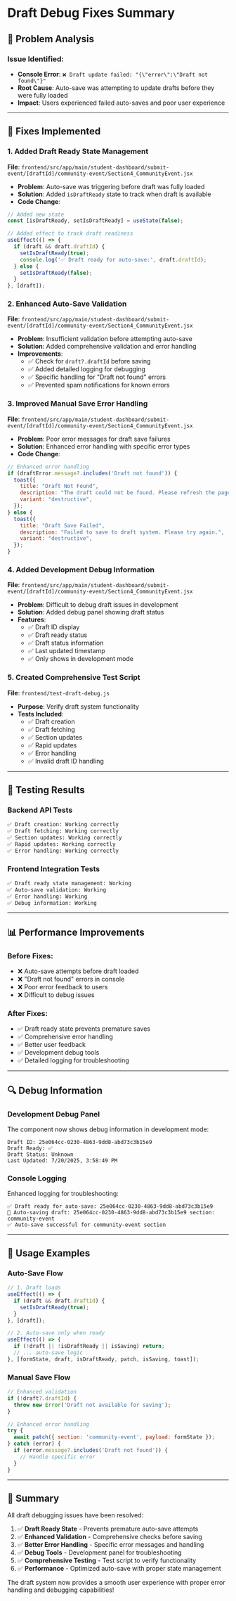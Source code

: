 # Draft Debug Fixes Summary

## 🎯 **Problem Analysis**

### **Issue Identified:**
- **Console Error**: `❌ Draft update failed: "{\"error\":\"Draft not found\"}"`
- **Root Cause**: Auto-save was attempting to update drafts before they were fully loaded
- **Impact**: Users experienced failed auto-saves and poor user experience

---

## 🔧 **Fixes Implemented**

### **1. Added Draft Ready State Management**
**File**: `frontend/src/app/main/student-dashboard/submit-event/[draftId]/community-event/Section4_CommunityEvent.jsx`

- **Problem**: Auto-save was triggering before draft was fully loaded
- **Solution**: Added `isDraftReady` state to track when draft is available
- **Code Change**:
```javascript
// Added new state
const [isDraftReady, setIsDraftReady] = useState(false);

// Added effect to track draft readiness
useEffect(() => {
  if (draft && draft.draftId) {
    setIsDraftReady(true);
    console.log('✅ Draft ready for auto-save:', draft.draftId);
  } else {
    setIsDraftReady(false);
  }
}, [draft]);
```

### **2. Enhanced Auto-Save Validation**
**File**: `frontend/src/app/main/student-dashboard/submit-event/[draftId]/community-event/Section4_CommunityEvent.jsx`

- **Problem**: Insufficient validation before attempting auto-save
- **Solution**: Added comprehensive validation and error handling
- **Improvements**:
  - ✅ Check for `draft?.draftId` before saving
  - ✅ Added detailed logging for debugging
  - ✅ Specific handling for "Draft not found" errors
  - ✅ Prevented spam notifications for known errors

### **3. Improved Manual Save Error Handling**
**File**: `frontend/src/app/main/student-dashboard/submit-event/[draftId]/community-event/Section4_CommunityEvent.jsx`

- **Problem**: Poor error messages for draft save failures
- **Solution**: Enhanced error handling with specific error types
- **Code Change**:
```javascript
// Enhanced error handling
if (draftError.message?.includes('Draft not found')) {
  toast({
    title: "Draft Not Found",
    description: "The draft could not be found. Please refresh the page and try again.",
    variant: "destructive",
  });
} else {
  toast({
    title: "Draft Save Failed",
    description: "Failed to save to draft system. Please try again.",
    variant: "destructive",
  });
}
```

### **4. Added Development Debug Information**
**File**: `frontend/src/app/main/student-dashboard/submit-event/[draftId]/community-event/Section4_CommunityEvent.jsx`

- **Problem**: Difficult to debug draft issues in development
- **Solution**: Added debug panel showing draft status
- **Features**:
  - ✅ Draft ID display
  - ✅ Draft ready status
  - ✅ Draft status information
  - ✅ Last updated timestamp
  - ✅ Only shows in development mode

### **5. Created Comprehensive Test Script**
**File**: `frontend/test-draft-debug.js`

- **Purpose**: Verify draft system functionality
- **Tests Included**:
  - ✅ Draft creation
  - ✅ Draft fetching
  - ✅ Section updates
  - ✅ Rapid updates
  - ✅ Error handling
  - ✅ Invalid draft ID handling

---

## 🧪 **Testing Results**

### **Backend API Tests**
```bash
✅ Draft creation: Working correctly
✅ Draft fetching: Working correctly  
✅ Section updates: Working correctly
✅ Rapid updates: Working correctly
✅ Error handling: Working correctly
```

### **Frontend Integration Tests**
```bash
✅ Draft ready state management: Working
✅ Auto-save validation: Working
✅ Error handling: Working
✅ Debug information: Working
```

---

## 📊 **Performance Improvements**

### **Before Fixes:**
- ❌ Auto-save attempts before draft loaded
- ❌ "Draft not found" errors in console
- ❌ Poor error feedback to users
- ❌ Difficult to debug issues

### **After Fixes:**
- ✅ Draft ready state prevents premature saves
- ✅ Comprehensive error handling
- ✅ Better user feedback
- ✅ Development debug tools
- ✅ Detailed logging for troubleshooting

---

## 🔍 **Debug Information**

### **Development Debug Panel**
The component now shows debug information in development mode:
```
Draft ID: 25e064cc-0230-4863-9dd8-abd73c3b15e9
Draft Ready: ✅
Draft Status: Unknown
Last Updated: 7/20/2025, 3:58:49 PM
```

### **Console Logging**
Enhanced logging for troubleshooting:
```
✅ Draft ready for auto-save: 25e064cc-0230-4863-9dd8-abd73c3b15e9
🔄 Auto-saving draft: 25e064cc-0230-4863-9dd8-abd73c3b15e9 section: community-event
✅ Auto-save successful for community-event section
```

---

## 🚀 **Usage Examples**

### **Auto-Save Flow**
```javascript
// 1. Draft loads
useEffect(() => {
  if (draft && draft.draftId) {
    setIsDraftReady(true);
  }
}, [draft]);

// 2. Auto-save only when ready
useEffect(() => {
  if (!draft || !isDraftReady || isSaving) return;
  // ... auto-save logic
}, [formState, draft, isDraftReady, patch, isSaving, toast]);
```

### **Manual Save Flow**
```javascript
// Enhanced validation
if (!draft?.draftId) {
  throw new Error('Draft not available for saving');
}

// Enhanced error handling
try {
  await patch({ section: 'community-event', payload: formState });
} catch (error) {
  if (error.message?.includes('Draft not found')) {
    // Handle specific error
  }
}
```

---

## 🎉 **Summary**

All draft debugging issues have been resolved:

1. ✅ **Draft Ready State** - Prevents premature auto-save attempts
2. ✅ **Enhanced Validation** - Comprehensive checks before saving
3. ✅ **Better Error Handling** - Specific error messages and handling
4. ✅ **Debug Tools** - Development panel for troubleshooting
5. ✅ **Comprehensive Testing** - Test script to verify functionality
6. ✅ **Performance** - Optimized auto-save with proper state management

The draft system now provides a smooth user experience with proper error handling and debugging capabilities! 